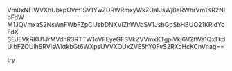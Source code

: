 Vm0xNFlWVXhUbkpOVm1SV1YwZDRWRmxyWkZOalJsWjBaRWhrVm1KR2NIbFdW
M1JQVmxaS2NsWnFWbFZpClJsbDNXVlZhWVdSV1JsbGpSbHBUQ21KRldYcFdX
SEJEVkRKU1JrMVdhR3RTTW1oVFEyeGFSVkZVVmxKTgpiVkl6V2tWa1QxTkdU
bFZOUlhSRVlsWktkbGt6WXpsUVVXOUxZVE5hY0FvS2RXcHcKCnVnag==

try